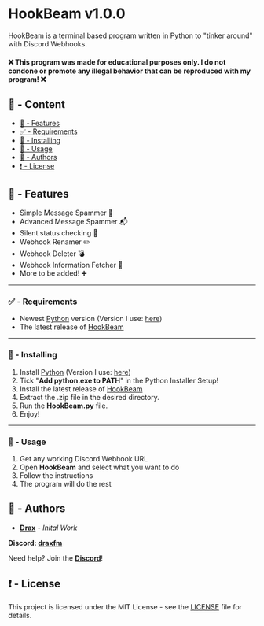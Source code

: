 # HookBeam v1.0.0

HookBeam is a terminal based program written in Python to "tinker around" with Discord Webhooks.

#### :x: This program was made for educational purposes only. I do not condone or promote any illegal behavior that can be reproduced with my program! :x:

## :large_blue_circle: - Content
- [:100: - Features](#features)
- [:white_check_mark: - Requirements](#requirements)
- [:hammer: - Installing](#installing)
- [:toolbox:  - Usage](#usage)
- [:wave: - Authors](#authors)
- [:exclamation: - License](#license)

## <a id="features"></a> :100: - Features

- Simple Message Spammer :incoming_envelope:
- Advanced Message Spammer :mailbox_with_mail:
- Silent status checking :syringe:
- Webhook Renamer :pencil2:
- Webhook Deleter :bomb:
- Webhook Information Fetcher :key:
- More to be added! :heavy_plus_sign:

---

### <a id="requirements"></a> :white_check_mark: - Requirements

* Newest [Python](https://www.python.org) version (Version I use: [here](https://www.python.org/ftp/python/3.12.2/python-3.12.2-amd64.exe))
* The latest release of [HookBeam](https://github.com/DraxFM/HookBeam/releases/download/HookBeam/HookBeam.zip)

---

### <a id="installing"></a> :hammer: - Installing

1. Install [Python](https://www.python.org) (Version I use: [here](https://www.python.org/ftp/python/3.12.2/python-3.12.2-amd64.exe))
2. Tick "**Add python.exe to PATH**" in the Python Installer Setup!
3. Install the latest release of [HookBeam](https://github.com/DraxFM/HookBeam/releases/download/HookBeam/HookBeam.zip)
4. Extract the .zip file in the desired directory.
5. Run the **HookBeam.py** file.
6. Enjoy!

---

### <a id="usage"></a> :toolbox: - Usage

1. Get any working Discord Webhook URL
2. Open **HookBeam** and select what you want to do
3. Follow the instructions
4. The program will do the rest

## <a id="authors"></a> :wave: - Authors

* [**Drax**](https://github.com/DraxFM) - *Inital Work*

**Discord: [draxfm](https://discord.com/users/654343206275907585)**

Need help? Join the [**Discord**](https://discord.gg/sEXECdC3Et)!

## <a id="license"></a> :exclamation: - License

This project is licensed under the MIT License - see the [LICENSE](LICENSE) file for details.
